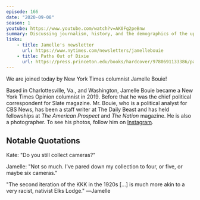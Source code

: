 ```yaml
---
episode: 166
date: "2020-09-08"
season: 1
youtube: https://www.youtube.com/watch?v=AK0Fg2peBnw
summary: Discussing journalism, history, and the demographics of the upcoming election
links:
    - title: Jamelle's newsletter
      url: https://www.nytimes.com/newsletters/jamellebouie
    - title: Paths Out of Dixie
      url: https://press.princeton.edu/books/hardcover/9780691133386/paths-out-of-dixie
---
```

We are joined today by New York Times columnist Jamelle Bouie!

Based in Charlottesville, Va., and Washington, Jamelle Bouie became a New York Times Opinion columnist in 2019. Before that he was the chief political correspondent for Slate magazine. Mr. Bouie, who is a political analyst for CBS News, has been a staff writer at The Daily Beast and has held fellowships at *The American Prospect* and *The Nation* magazine. He is also a photographer.  To see his photos, follow him on [Instagram](https://www.instagram.com/jbouie).

## Notable Quotations

Kate: "Do you still collect cameras?"

Jamelle: "Not so much. I've pared down my collection to four, or five, or maybe six cameras."

"The second iteration of the KKK in the 1920s […] is much more akin to a very racist, nativist Elks Lodge." ―Jamelle
